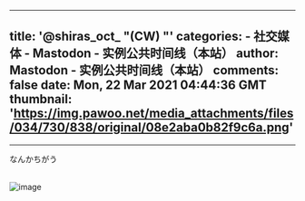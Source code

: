 
---
title: '@shiras_oct_ "(CW) "'
categories: 
    - 社交媒体
    - Mastodon - 实例公共时间线（本站）
author: Mastodon - 实例公共时间线（本站）
comments: false
date: Mon, 22 Mar 2021 04:44:36 GMT
thumbnail: 'https://img.pawoo.net/media_attachments/files/034/730/838/original/08e2aba0b82f9c6a.png'
---

<div>   
<hr><p>なんかちがう</p><br><img src="https://img.pawoo.net/media_attachments/files/034/730/838/original/08e2aba0b82f9c6a.png" alt="image " referrerpolicy="no-referrer">  
</div>
            